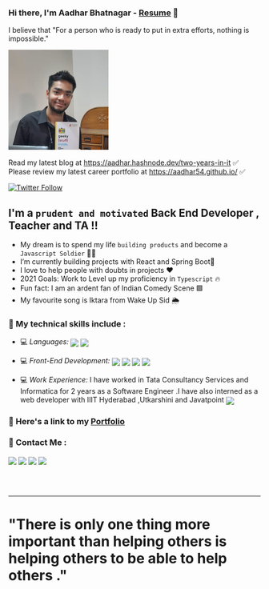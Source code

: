 ### Hi there, I'm **Aadhar Bhatnagar** - [Resume][website] 👋 

I believe that "For a person who is ready to put in extra efforts, nothing is impossible."


<img src="./aadhar54.jpeg" height="200px">

Read my latest blog at https://aadhar.hashnode.dev/two-years-in-it ✅ <br/>
Please review my latest career portfolio at https://aadhar54.github.io/ ✅ 

[![Twitter Follow](https://img.shields.io/twitter/follow/aadhar54?color=1DA1F2&logo=twitter&style=for-the-badge)](https://twitter.com/intent/follow?original_referer=https%3A%2F%2Fgithub.com%2FcodeSTACKr&screen_name=codeSTACKr)

## I'm a `prudent and motivated` Back End Developer , Teacher and TA !!

- My dream is to spend my life `building products` and become a `Javascript Soldier` 🔭💛
- I’m currently building projects with React and Spring Boot🔵
- I love to help people with doubts in projects ❤️
- 2021 Goals: Work to Level up my proficiency in `Typescript` 🔥
- Fun fact: I am an ardent fan of Indian Comedy Scene 🟩
- My favourite song is Iktara from Wake Up Sid 🌦️


### 📌 My technical skills include :

 - 💻 *Languages:*  <img align="center" height="30" src="https://img.icons8.com/color/144/000000/javascript.png"/> <img align="center" height="30" src="https://img.icons8.com/ultraviolet/480/000000/react.png"/>

 - 💻 *Front-End Development:* <img align="center" height="30" src="https://img.icons8.com/color/144/000000/html-5.png"/> <img align="center" height="30" src="https://img.icons8.com/color/144/000000/css3.png"/> <img align="center" height="30" src="https://img.icons8.com/color/144/000000/javascript.png"/> <img align="center" height="30" src="https://img.icons8.com/ultraviolet/480/000000/react.png"/> 

- 💻 *Work Experience:* I have worked in Tata Consultancy Services and Informatica for 2 years as a Software Engineer .I have also interned as a web developer with IIIT Hyderabad ,Utkarshini and Javatpoint  <img align="center" height="30" src="https://img.icons8.com/emoji/48/000000/rocket-emji.png"/>


### 📌 Here's a link to my [Portfolio](https://aadhar54.netlify.app/)


### 📌 Contact Me :

[<img align="center" height="40" src="https://img.icons8.com/color/48/000000/hot-article.png"/>](https://hashnode.com/@aadhar54)
[<img align="center" height="40" src="https://img.icons8.com/color/144/000000/linkedin.png"/>](https://www.linkedin.com/in/aadhar54/)
[<img align="center" height="40" src="https://img.icons8.com/fluent/144/000000/twitter.png"/>](https://twitter.com/aadhar54)
[<img align="center" height="40" src="https://img.icons8.com/fluent/144/000000/instagram-new.png"/>](https://aadhar54.github.io/)
   

<br />
<br />

---

[website]: https://www.linkedin.com/in/thebtechviral/
[twitter]: https://twitter.com/aadhar54
[youtube]: https://www.youtube.com/c/AADHAR451
[instagram]: https://aadhar54.github.io/
[linkedin]: https://linkedin.com/in/aadhar54

# "There is only one thing more important than helping others is helping others to be able to help others ."
